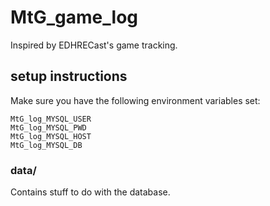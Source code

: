 # MtG_game_log
Inspired by EDHRECast's game tracking.

## setup instructions

Make sure you have the following environment variables set:
```
MtG_log_MYSQL_USER
MtG_log_MYSQL_PWD
MtG_log_MYSQL_HOST
MtG_log_MYSQL_DB
```

### data/
Contains stuff to do with the database.
